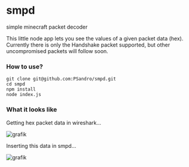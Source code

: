 # smpd
simple minecraft packet decoder

This little node app lets you see the values of a given packet data (hex). Currently there is only the Handshake packet supported, but other uncompromised packets will follow soon.
### How to use?
```
git clone git@github.com:PSandro/smpd.git
cd smpd
npm install
node index.js
```
### What it looks like
Getting hex packet data in wireshark...

![grafik](https://user-images.githubusercontent.com/20563761/51077888-bba74b80-16ac-11e9-89b7-a98755779f9a.png)

Inserting this data in smpd...

![grafik](https://user-images.githubusercontent.com/20563761/51077961-1f7e4400-16ae-11e9-9586-5118ce56274d.png)

